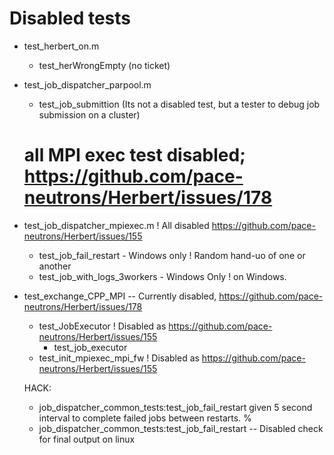 # Disabled tests

- test_herbert_on.m
  - test_herWrongEmpty (no ticket)

- test_job_dispatcher_parpool.m
  - test_job_submittion (Its not a disabled test, but a tester to debug job submission on a cluster)

  # all MPI exec test disabled; https://github.com/pace-neutrons/Herbert/issues/178
- test_job_dispatcher_mpiexec.m                 ! All disabled https://github.com/pace-neutrons/Herbert/issues/155
  - test_job_fail_restart - Windows only        ! Random hand-uo of one or another
  - test_job_with_logs_3workers - Windows Only  ! on Windows.
  
- test_exchange_CPP_MPI -- Currently disabled, https://github.com/pace-neutrons/Herbert/issues/178
  - test_JobExecutor ! Disabled as https://github.com/pace-neutrons/Herbert/issues/155  
    - test_job_executor
  - test_init_mpiexec_mpi_fw  ! Disabled as https://github.com/pace-neutrons/Herbert/issues/155

  HACK: 
  - job_dispatcher_common_tests:test_job_fail_restart
    given 5 second interval to complete failed jobs between restarts.
    %
  - job_dispatcher_common_tests:test_job_fail_restart -- Disabled check for final output on linux
    